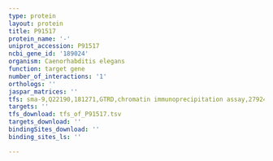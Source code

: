 ```yaml
---
type: protein
layout: protein
title: P91517
protein_name: '-'
uniprot_accession: P91517
ncbi_gene_id: '189024'
organism: Caenorhabditis elegans
function: target gene
number_of_interactions: '1'
orthologs: ''
jaspar_matrices: ''
tfs: sma-9,Q22190,181271,GTRD,chromatin immunoprecipitation assay,27924024%5Buid%5D,No
targets: ''
tfs_download: tfs_of_P91517.tsv
targets_download: ''
bindingSites_download: ''
binding_sites_ls: ''

---
```

